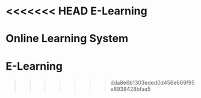<<<<<<< HEAD
E-Learning
==========

Online Learning System
=======
# E-Learning
>>>>>>> dda8e6b1303eded0d456e669f95e8938428bfaa5
